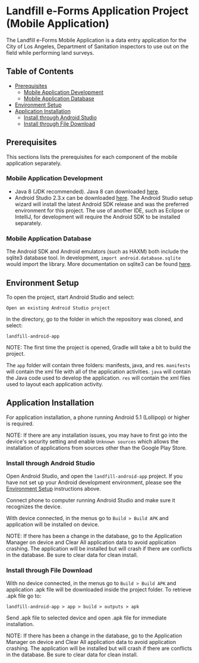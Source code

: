 # Landfill e-Forms Application Project (Mobile Application)

The Landfill e-Forms Mobile Application is a data entry application for the City of Los Angeles, Department of Sanitation inspectors to use out on the field while performing land surveys.

## Table of Contents
* [Prerequisites](https://github.com/landfill-eforms/landfill-android-app/blob/master/README.md#prerequisites)
	* [Mobile Application Development](https://github.com/landfill-eforms/landfill-android-app/blob/master/README.md#mobile-application-development)
	* [Mobile Application Database](https://github.com/landfill-eforms/landfill-android-app/blob/master/README.md#mobile-application-database)
* [Environment Setup](https://github.com/landfill-eforms/landfill-android-app/blob/master/README.md#environment-setup)
* [Application Installation](https://github.com/landfill-eforms/landfill-android-app/blob/master/README.md#application-installation)
	* [Install through Android Studio](https://github.com/landfill-eforms/landfill-android-app/blob/master/README.md#install-android-studio)
	* [Install through File Download](https://github.com/landfill-eforms/landfill-android-app/blob/master/README.md#install-file-download)

## Prerequisites
This sections lists the prerequisites for each component of the mobile application separately.

### Mobile Application Development
* Java 8 (JDK recommended). Java 8 can downloaded [here](http://www.oracle.com/technetwork/java/javase/downloads/jdk8-downloads-2133151.html).
* Android Studio 2.3.x can be downloaded [here](https://developer.android.com/studio/index.html). The Android Studio setup wizard will install the latest Android SDK release and was the preferred environment for this project. The use of another IDE, such as Eclipse or IntelliJ, for development will require the Android SDK to be installed separately.

### Mobile Application Database
The Android SDK and Android emulators (such as HAXM) both include the sqlite3 database tool. In development, 
```import android.database.sqlite``` would import the library. More documentation on sqlite3 can be found [here](https://developer.android.com/reference/android/database/sqlite/package-summary.html).

## Environment Setup
To open the project, start Android Studio and select:

```
Open an existing Android Studio project
```

In the directory, go to the folder in which the repository was cloned, and select:

```
landfill-android-app
```

NOTE: The first time the project is opened, Gradle will take a bit to build the project.

The ```app``` folder will contain three folders: manifests, java, and res.
```manifests``` will contain the xml file with all of the application activities.
```java``` will contain the Java code used to develop the application.
```res``` will contain the xml files used to layout each application activity.

## Application Installation
For application installation, a phone running Android 5.1 (Lollipop) or higher is required. 

NOTE: If there are any installation issues, you may have to first go into the device's security setting and enable ```Unknown sources``` which allows the installation of applications from sources other than the Google Play Store.

### Install through Android Studio

Open Android Studio, and open the ```landfill-android-app``` project. If you have not set up your Android development environment, please see the [Environment Setup](https://github.com/landfill-eforms/landfill-android-app/blob/master/README.md#environment-setup) instructions above.

Connect phone to computer running Android Studio and make sure it recognizes the device.

With device connected, in the menus go to ```Build > Build APK``` and application will be installed on device. 

NOTE: If there has been a change in the database, go to the Application Manager on device and Clear All application data to avoid application crashing. The application will be installed but will crash if there are conflicts in the database. Be sure to clear data for clean install.

### Install through File Download

With no device connected, in the menus go to ```Build > Build APK``` and application .apk file will be downloaded inside the project folder. To retrieve .apk file go to:

```
landfill-android-app > app > build > outputs > apk
```

Send .apk file to selected device and open .apk file for immediate installation.

NOTE: If there has been a change in the database, go to the Application Manager on device and Clear All application data to avoid application crashing. The application will be installed but will crash if there are conflicts in the database. Be sure to clear data for clean install.


